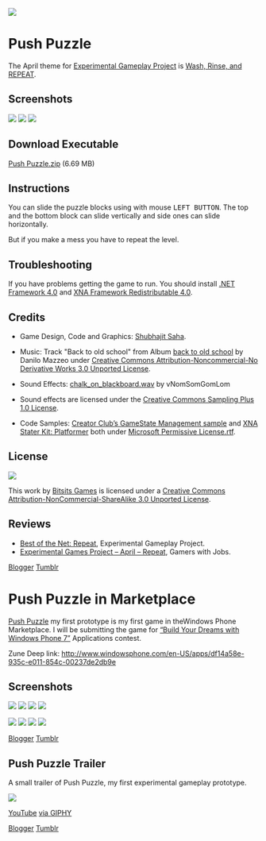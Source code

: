 ![](https://github.com/Bitsits/Push-Puzzle-Assets/raw/master/Windows%20Phone%20App/Push%20Puzzle%20Mobile%20Small.png)

Push Puzzle
===
The April theme for [Experimental Gameplay Project] is [Wash, Rinse, and REPEAT][theme].

Screenshots
---
![](https://github.com/Bitsits/Push-Puzzle-Assets/raw/master/Blog/push%20puzzle%201.png)
![](https://github.com/Bitsits/Push-Puzzle-Assets/raw/master/Blog/push%20puzzle%202.png)
![](https://github.com/Bitsits/Push-Puzzle-Assets/raw/master/Blog/push%20puzzle%203.png)

Download Executable
---
[Push Puzzle.zip][zip] (6.69 MB)

Instructions
---
You can slide the puzzle blocks using with mouse <kbd>LEFT BUTTON</kbd>. The top and the bottom block can slide vertically and side ones can slide horizontally.

But if you make a mess you have to repeat the level.

Troubleshooting
---
If you have problems getting the game to run. You should install [.NET Framework 4.0] and [XNA Framework Redistributable 4.0].

Credits
---
- Game Design, Code and Graphics: [Shubhajit Saha].

- Music: Track "Back to old school" from Album [back to old school](http://www.jamendo.com/en/album/64123) by Danilo Mazzeo under [Creative Commons Attribution-Noncommercial-No Derivative Works 3.0 Unported License].

- Sound Effects: [chalk_on_blackboard.wav](http://www.freesound.org/samplesViewSingle.php?id=91034) by vNomSomGomLom 

- Sound effects are licensed under the [Creative Commons Sampling Plus 1.0 License].

- Code Samples: [Creator Club’s GameState Management sample] and [XNA Stater Kit: Platformer] both under [Microsoft Permissive License.rtf].

License
---
![](https://github.com/Bitsits/Push-Puzzle-Assets/raw/master/Blog/cc.png)

This work by [Bitsits Games] is licensed under a [Creative Commons Attribution-NonCommercial-ShareAlike 3.0 Unported License].

Reviews
---
- [Best of the Net: Repeat], Experimental Gameplay Project. 
- [Experimental Games Project – April – Repeat], Gamers with Jobs.


[.NET Framework 4.0]: http://www.microsoft.com/en-in/download/details.aspx?id=17718
[XNA Framework Redistributable 4.0]: http://www.microsoft.com/en-in/download/details.aspx?id=20914

[Creator Club’s GameState Management sample]: http://creators.xna.com/en-US/samples/gamestatemanagement
[XNA Stater Kit: Platformer]: http://msdn.microsoft.com/en-us/library/dd254918.aspx
[Microsoft Permissive License.rtf]: http://creators.xna.com/downloads/?id=15

[MIT License]: http://www.opensource.org/licenses/mit-license.php
[Creative Commons Sampling Plus 1.0 License]: http://creativecommons.org/licenses/sampling+/1.0/
[Creative Commons Attribution-Noncommercial-No Derivative Works 3.0 Unported License]: http://creativecommons.org/licenses/by-nc-nd/3.0/
[Creative Commons Attribution-NonCommercial-ShareAlike 3.0 Unported License]: http://creativecommons.org/licenses/by-nc-sa/3.0/

[Bitsits Games]: https://bitsits.blogspot.com
[Shubhajit Saha]: https://suvozit.blogspot.com
[Maya Agarwal]: https://mayaagarwal.blogspot.com

[Experimental Gameplay Project]: http://experimentalgameplay.com/
[theme]: http://experimentalgameplay.com/blog/2010/04/in-april-wash-rinse-and-repeat/
[zip]: https://github.com/BitSits/Push-Puzzle-Assets/raw/master/Windows%20Phone%20App/Push%20Puzzle.zip

[Best of the Net: Repeat]: http://experimentalgameplay.com/blog/2010/04/best-of-the-net-repeat/
[Experimental Games Project – April – Repeat]: http://www.gamerswithjobs.com/node/50186

[Blogger](https://bitsits.blogspot.com/2010/04/push-puzzle.html)
[Tumblr](https://bitsits.tumblr.com/post/96178291080/push-puzzle-the-april-theme-for-experimental)

Push Puzzle in Marketplace
===
[Push Puzzle] my first prototype is my first game in theWindows Phone Marketplace. I will be submitting the game for [“Build Your Dreams with Windows Phone 7”] Applications contest.

Zune Deep link: http://www.windowsphone.com/en-US/apps/df14a58e-935c-e011-854c-00237de2db9e

Screenshots
---
![](https://github.com/Bitsits/Push-Puzzle-Assets/raw/master/Windows%20Phone%20App/Push%20Puzzle%20Screenshot%201.png)
![](https://github.com/Bitsits/Push-Puzzle-Assets/raw/master/Windows%20Phone%20App/Push%20Puzzle%20Screenshot%202.png)
![](https://github.com/Bitsits/Push-Puzzle-Assets/raw/master/Windows%20Phone%20App/Push%20Puzzle%20Screenshot%203.png)
![](https://github.com/Bitsits/Push-Puzzle-Assets/raw/master/Windows%20Phone%20App/Push%20Puzzle%20Screenshot%204.png)

![](https://github.com/Bitsits/Push-Puzzle-Assets/raw/master/Windows%20Phone%20App/Push%20Puzzle%20Screenshot%205.png)
![](https://github.com/Bitsits/Push-Puzzle-Assets/raw/master/Windows%20Phone%20App/Push%20Puzzle%20Screenshot%206.png)
![](https://github.com/Bitsits/Push-Puzzle-Assets/raw/master/Windows%20Phone%20App/Push%20Puzzle%20Screenshot%207.png)
![](https://github.com/Bitsits/Push-Puzzle-Assets/raw/master/Windows%20Phone%20App/Push%20Puzzle%20Screenshot%208.png)

[Push Puzzle]: https://bitsits.blogspot.com/2010/04/push-puzzle.html
[“Build Your Dreams with Windows Phone 7”]: http://www.microsoft.com/india/student/Buildyourdream.aspx

[Blogger](https://bitsits.blogspot.com/2011/04/push-puzzle-in-marketplace.html)
[Tumblr](https://bitsits.tumblr.com/post/96209810130/push-puzzle-in-marketplace-push-puzzle-my-first)

Push Puzzle Trailer
---

A small trailer of Push Puzzle, my first experimental gameplay prototype.

<!-- [![](http://i3.ytimg.com/vi/n22Df-4jPH8/hqdefault.jpg)][video] -->
[![](https://github.com/Bitsits/Push-Puzzle-Assets/raw/master/Blog/MabC8lIM4LnPzuFVZD.gif)][video]

[YouTube][video] [via GIPHY](https://giphy.com/gifs/MabC8lIM4LnPzuFVZD)

[video]: https://youtu.be/n22Df-4jPH8

[Blogger](https://bitsits.blogspot.com/2011/09/push-puzzle-trailer.html)
[Tumblr](https://bitsits.tumblr.com/post/96212381265/push-puzzle-trailer-a-small-trailer-of-push/)
